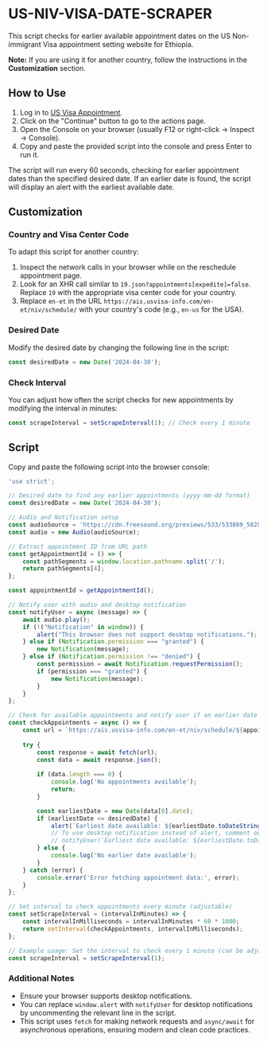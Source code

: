 # US-NIV-VISA-DATE-SCRAPER

This script checks for earlier available appointment dates on the US Non-immigrant Visa appointment setting website for Ethiopia. 

**Note:** If you are using it for another country, follow the instructions in the **Customization** section.

## How to Use

1. Log in to [US Visa Appointment](https://ais.usvisa-info.com).
2. Click on the "Continue" button to go to the actions page.
3. Open the Console on your browser (usually F12 or right-click -> Inspect -> Console).
4. Copy and paste the provided script into the console and press Enter to run it.

The script will run every 60 seconds, checking for earlier appointment dates than the specified desired date. If an earlier date is found, the script will display an alert with the earliest available date.

## Customization

### Country and Visa Center Code

To adapt this script for another country:

1. Inspect the network calls in your browser while on the reschedule appointment page.
2. Look for an XHR call similar to `19.json?appointments[expedite]=false`. Replace `19` with the appropriate visa center code for your country.
3. Replace `en-et` in the URL `https://ais.usvisa-info.com/en-et/niv/schedule/` with your country's code (e.g., `en-us` for the USA).

### Desired Date

Modify the desired date by changing the following line in the script:

```javascript
const desiredDate = new Date('2024-04-30');
```

### Check Interval

You can adjust how often the script checks for new appointments by modifying the interval in minutes:

```javascript
const scrapeInterval = setScrapeInterval(1); // Check every 1 minute
```

## Script

Copy and paste the following script into the browser console:

```javascript
'use strict';

// Desired date to find any earlier appointments (yyyy-mm-dd format)
const desiredDate = new Date('2024-04-30');

// Audio and Notification setup
const audioSource = 'https://cdn.freesound.org/previews/533/533869_5828667-lq.mp3';
const audio = new Audio(audioSource);

// Extract appointment ID from URL path
const getAppointmentId = () => {
    const pathSegments = window.location.pathname.split('/');
    return pathSegments[4];
};

const appointmentId = getAppointmentId();

// Notify user with audio and desktop notification
const notifyUser = async (message) => {
    await audio.play();
    if (!("Notification" in window)) {
        alert("This browser does not support desktop notifications.");
    } else if (Notification.permission === "granted") {
        new Notification(message);
    } else if (Notification.permission !== "denied") {
        const permission = await Notification.requestPermission();
        if (permission === "granted") {
            new Notification(message);
        }
    }
};

// Check for available appointments and notify user if an earlier date is found
const checkAppointments = async () => {
    const url = `https://ais.usvisa-info.com/en-et/niv/schedule/${appointmentId}/appointment/days/19.json?appointments[expedite]=false`;
    
    try {
        const response = await fetch(url);
        const data = await response.json();
        
        if (data.length === 0) {
            console.log('No appointments available');
            return;
        }

        const earliestDate = new Date(data[0].date);
        if (earliestDate <= desiredDate) {
            alert(`Earliest date available: ${earliestDate.toDateString()}`);
            // To use desktop notification instead of alert, comment out the line above and uncomment the line below
            // notifyUser(`Earliest date available: ${earliestDate.toDateString()}`);
        } else {
            console.log('No earlier date available');
        }
    } catch (error) {
        console.error('Error fetching appointment data:', error);
    }
};

// Set interval to check appointments every minute (adjustable)
const setScrapeInterval = (intervalInMinutes) => {
    const intervalInMilliseconds = intervalInMinutes * 60 * 1000;
    return setInterval(checkAppointments, intervalInMilliseconds);
};

// Example usage: Set the interval to check every 1 minute (can be adjusted)
const scrapeInterval = setScrapeInterval(1);
```

### Additional Notes

- Ensure your browser supports desktop notifications.
- You can replace `window.alert` with `notifyUser` for desktop notifications by uncommenting the relevant line in the script.
- This script uses `fetch` for making network requests and `async/await` for asynchronous operations, ensuring modern and clean code practices.
